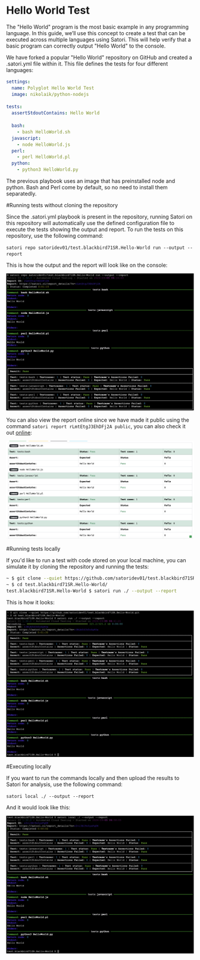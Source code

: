 # Hello World Test

The "Hello World" program is the most basic example in any programming language. 
In this guide, we’ll use this concept to create a test that can be executed across multiple languages using Satori. This will help verify that a basic program can correctly output "Hello World" to the console.

We have forked a popular "Hello World" repository on GitHub and created a .satori.yml file within it. This file defines the tests for four different languages:

```yml
settings:
  name: Polyglot Hello World Test
  image: nikolaik/python-nodejs
  
tests:
  assertStdoutContains: Hello World
  
  bash:
    - bash HelloWorld.sh
  javascript:
    - node HelloWorld.js
  perl:
    - perl HelloWorld.pl
  python:
    - python3 HelloWorld.py
```

The previous playbook uses an image that has preinstalled node and python. Bash and Perl come by default, so no need to install them separatedly.

#Running tests without cloning the repository

Since the .satori.yml playbook is present in the repository, running Satori on this repository will automatically use the defined configuration file to execute the tests showing the output and report.
To run the tests on this repository, use the following command:

`satori repo satoridev01/test.blackbird71SR.Hello-World run --output --report `

This is how the output and the report will look like on the console:

![Run Satori on the repo showing the report and the output of multiple Hello World programming languages](img/hello_01.png)

You can also view the report online since we have made it public using the command `satori report rLmtEtgJ3EhDFj2A public`, you can also check it out [online](https://satori.ci/report_details/?n=rLmtEtgJ3EhDFj2A):

![Web report of multiple Hello World programming languages](img/hello_02.png)

#Running tests locally

If you'd like to run a test with code stored on your local machine, you can simulate it by cloning the repository and running the tests:

```sh
~ $ git clone --quiet https://github.com/satoridev01/test.blackbird71SR.Hello-World.git 
~ $ cd test.blackbird71SR.Hello-World/
test.blackbird71SR.Hello-World $ satori run ./ --output --report
```

This is how it looks:

![Run Satori remotely uploading from your code from localhost](img/hello_03.png)

#Executing locally

If you want to run the commands locally and then upload the results to Satori for analysis, use the following command:

`satori local ./ --output --report`

And it would look like this:

![Run locally and analyze them with Satori](img/hello_04.png)
